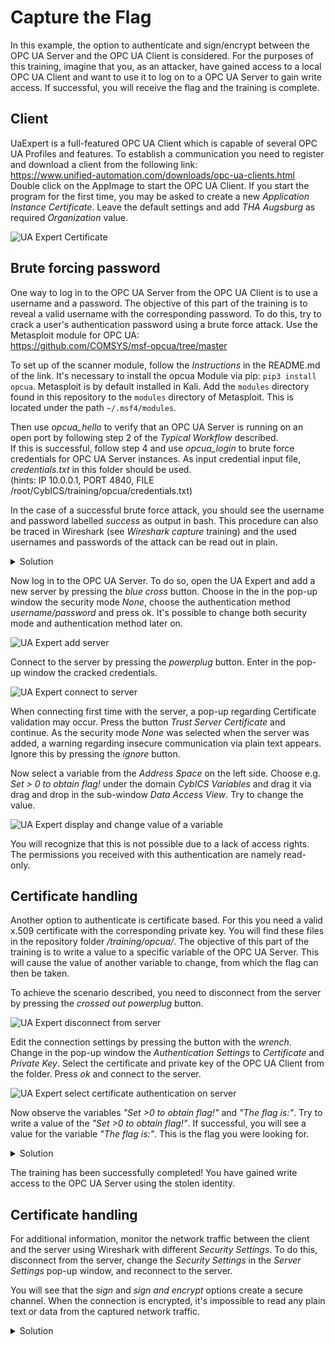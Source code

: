 # Capture the Flag

In this example, the option to authenticate and sign/encrypt between the OPC UA Server and the OPC UA Client is considered. For the purposes of this training, imagine that you, as an attacker, have gained access to a local OPC UA Client and want to use it to log on to a OPC UA Server to gain write access. If successful, you will receive the flag and the training is complete.

## Client
UaExpert is a full-featured OPC UA Client which is capable of several OPC UA Profiles and features. To establish a communication you need to register and download a client from the following link:   
https://www.unified-automation.com/downloads/opc-ua-clients.html   
Double click on the AppImage to start the OPC UA Client. If you start the program for the first time, you may be asked to create a new *Application Instance Certificate*. Leave the default settings and add *THA Augsburg* as required *Organization* value.

![UA Expert Certificate](doc/UA_Expert_create_cert_marks.png)


## Brute forcing password

One way to log in to the OPC UA Server from the OPC UA Client is to use a username and a password. The objective of this part of the training is to reveal a valid username with the corresponding password. To do this, try to crack a user's authentication password using a brute force attack. Use the Metasploit module for OPC UA:   
https://github.com/COMSYS/msf-opcua/tree/master

To set up of the scanner module, follow the *Instructions* in the README.md of the link. It's necessary to install the opcua Module via pip: `pip3 install opcua`. Metasploit is by default installed in Kali. Add the `modules` directory found in this repository to the `modules` directory of Metasploit. This is located under the path `~/.msf4/modules`.   

Then use *opcua_hello* to verify that an OPC UA Server is running on an open port by following step 2 of the *Typical Workflow* described.   
If this is successful, follow step 4 and use *opcua_login* to brute force credentials for OPC UA Server instances. As input credential input file, *credentials.txt* in this folder should be used.   
(hints: IP 10.0.0.1, PORT 4840, FILE /root/CybICS/training/opcua/credentials.txt)

In the case of a successful brute force attack, you should see the username and password labelled *success* as output in bash. This procedure can also be traced in Wireshark (see *Wireshark capture* training) and the used usernames and passwords of the attack can be read out in plain. 

<details>
  <summary>Solution</summary>

  Username: user1
  Passwort: test

  ![OPC UA user and password](doc/brute_force_success.png)

  ![Wireshark capture of OPC UA user and password](doc/wireshark_brute_force_success.png)

</details>

Now log in to the OPC UA Server. To do so, open the UA Expert and add a new server by pressing the *blue cross* button. Choose in the in the pop-up window the security mode *None*, choose the authentication method *username/password* and press ok. It's possible to change both security mode and authentication method later on.

![UA Expert add server](doc/UA_Expert_add_server_marks.png)

Connect to the server by pressing the *powerplug* button. Enter in the pop-up window the cracked credentials.

![UA Expert connect to server](doc/UA_Expert_enter_cred_marks.png)

When connecting first time with the server, a pop-up regarding Certificate validation may occur. Press the button *Trust Server Certificate* and continue.
As the security mode *None* was selected when the server was added, a warning regarding insecure communication via plain text appears. Ignore this by pressing the *ignore* button.

Now select a variable from the *Address Space* on the left side. Choose e.g. *Set > 0 to obtain flag!* under the domain *CybICS Variables* and drag it via drag and drop in the sub-window *Data Access View*. Try to change the value.

![UA Expert display and change value of a variable](doc/UA_Expert_select_var_marks.png)

You will recognize that this is not possible due to a lack of access rights. The permissions you received with this authentication are namely read-only.


## Certificate handling

Another option to authenticate is certificate based. For this you need a valid x.509 certificate with the corresponding private key. You will find these files in the repository folder */training/opcua/*.
The objective of this part of the training is to write a value to a specific variable of the OPC UA Server. This will cause the value of another variable to change, from which the flag can then be taken.

To achieve the scenario described, you need to disconnect from the server by pressing the *crossed out powerplug* button.

![UA Expert disconnect from server](doc/UA_Expert_disconnect_marks.png)

Edit the connection settings by pressing the button with the *wrench*. Change in the pop-up window the *Authentication Settings* to *Certificate* and *Private Key*. Select the certificate and private key of the OPC UA Client from the folder. Press *ok* and connect to the server.

![UA Expert select certificate authentication on server](doc/UA_Expert_select_cert_marks.png)

Now observe the variables *"Set >0 to obtain flag!"* and *"The flag is:"*. Try to write a value of the *"Set >0 to obtain flag!"*. If successful, you will see a value for the variable *"The flag is:"*. This is the flag you were looking for. 

<details>
  <summary>Solution</summary>
  
  Flag: CTF_2024_OPCUA

  ![OPC UA flag](doc/UA_Expert_flag_marks.png)

</details>

The training has been successfully completed! You have gained write access to the OPC UA Server using the stolen identity.


## Certificate handling

For additional information, monitor the network traffic between the client and the server using Wireshark with different *Security Settings*. To do this, disconnect from the server, change the *Security Settings* in the *Server Settings* pop-up window, and reconnect to the server. 

You will see that the *sign* and *sign and encrypt* options create a secure channel. When the connection is encrypted, it's impossible to read any plain text or data from the captured network traffic.  

<details>
  <summary>Solution</summary>
  
  Sign: e.g. CTF_2024_OPCUA readable in plain

  ![Wireshark capture of security policy sign ](doc/wireshark_sign.png)
  
  Sign and encrypt: No content readable

  ![Wireshark capture of security policy sign and encrypt](doc/wireshark_sign_encrypt.png)

</details>
